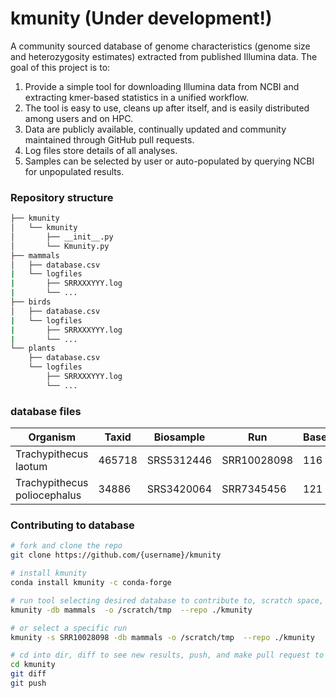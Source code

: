 # kmunity (Under development!)
A community sourced database of genome characteristics (genome size and heterozygosity estimates) extracted from published Illumina data. The goal of this project is to:

1. Provide a simple tool for downloading Illumina data from NCBI and extracting kmer-based statistics in a unified workflow.
2. The tool is easy to use, cleans up after itself, and is easily distributed among users and on HPC.
3. Data are publicly available, continually updated and community maintained through GitHub pull requests.
4. Log files store details of all analyses.
5. Samples can be selected by user or auto-populated by querying NCBI for unpopulated results.


### Repository structure
```bash
├── kmunity
│   └── kmunity
│       ├── __init__.py
│       └── Kmunity.py
├── mammals
│   ├── database.csv
|   └── logfiles
|       ├── SRRXXXYYY.log
|       └── ...
├── birds
│   ├── database.csv
|   └── logfiles
|       ├── SRRXXXYYY.log
|       └── ...
└── plants
    ├── database.csv
    └── logfiles
        ├── SRRXXXYYY.log
        └── ...
```


### database files

| Organism  | Taxid  |  Biosample  |   Run   |  Bases_Gb  |   Genome_Size   |  Heterozygosity  |
|   ---     |   ---  |     ---     |   ---   |    ---     |          ---             |          ---              | 
|   Trachypithecus laotum         |   465718 |   SRS5312446    |  SRR10028098   |  116   |   ...    |   ...   |
|   Trachypithecus poliocephalus  |   34886  |   SRS3420064    |  SRR7345456    |  121   |   ...    |   ...   |


### Contributing to database
```bash
# fork and clone the repo
git clone https://github.com/{username}/kmunity

# install kmunity
conda install kmunity -c conda-forge

# run tool selecting desired database to contribute to, scratch space, and repo location
kmunity -db mammals  -o /scratch/tmp  --repo ./kmunity

# or select a specific run
kmunity -s SRR10028098 -db mammals -o /scratch/tmp  --repo ./kmunity

# cd into dir, diff to see new results, push, and make pull request to origin on GitHub
cd kmunity
git diff 
git push
```
